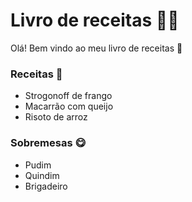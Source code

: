 # Livro de receitas :man_cook:

Olá! Bem vindo ao meu livro de receitas :wave:

### Receitas :fork_and_knife:

- Strogonoff de frango
- Macarrão com queijo
- Risoto de arroz



### Sobremesas :yum:

- Pudim
- Quindim
- Brigadeiro